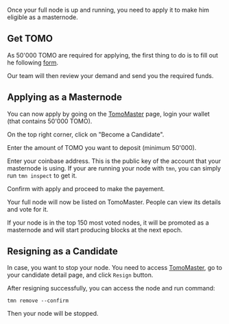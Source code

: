 
Once your full node is up and running, you need to apply it to make him eligible as a masternode.

## Get TOMO
As 50'000 TOMO are required for applying, the first thing to do is to fill out he following [form](https://docs.google.com/forms/d/183UxYRET9I183L7lFHCredjaTd9oj4kmf4UdH7eLNNs).

Our team will then review your demand and send you the required funds.

## Applying as a Masternode
You can now apply by going on the [TomoMaster](https://master.testnet.tomochain.com) page, login your wallet (that contains 50'000 TOMO).

On the top right corner, click on "Become a Candidate".

Enter the amount of TOMO you want to deposit (minimum 50'000).

Enter your coinbase address. This is the public key of the account that your masternode is using. If your are running your node with `tmn`, you can simply run `tmn inspect` to get it.

Confirm with apply and proceed to make the payement.

Your full node will now be listed on TomoMaster. People can view its details and vote for it.

If your node is in the top 150 most voted nodes, it will be promoted as a masternode and will start producing blocks at the next epoch.

## Resigning as a Candidate
In case, you want to stop your node. You need to access [TomoMaster](https://master.testnet.tomochain.com), go to your candidate detail page, and click `Resign` button.

After resigning successfully, you can access the node and run command:
```
tmn remove --confirm
```
Then your node will be stopped.
